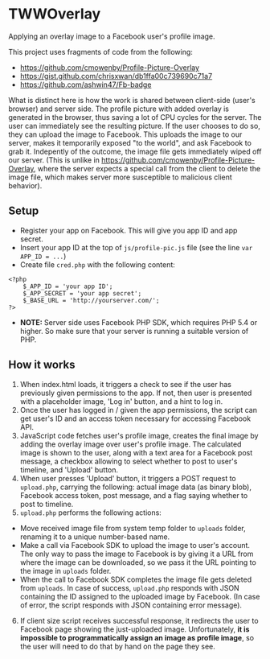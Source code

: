 # TWWOverlay
Applying an overlay image to a Facebook user's profile image.

This project uses fragments of code from the following:
- https://github.com/cmowenby/Profile-Picture-Overlay
- https://gist.github.com/chrisxwan/db1ffa00c739690c71a7
- https://github.com/ashwin47/Fb-badge

What is distinct here is how the work is shared between client-side (user's browser) and server side. The profile picture with added overlay is generated in the browser, thus saving a lot of CPU cycles for the server. The user can immediately see the resulting picture. If the user chooses to do so, they can upload the image to Facebook. This uploads the image to our server, makes it temporarily exposed "to the world", and ask Facebook to grab it. Indepently of the outcome, the image file gets immediately wiped off our server. (This is unlike in https://github.com/cmowenby/Profile-Picture-Overlay, where the server expects a special call from the client to delete the image file, which makes server more susceptible to malicious client behavior).

## Setup
- Register your app on Facebook. This will give you app ID and app secret.
- Insert your app ID at the top of `js/profile-pic.js` file (see the line `var APP_ID = ...`)
- Create file `cred.php` with the following content:
```
<?php
    $_APP_ID = 'your app ID';
    $_APP_SECRET = 'your app secret';
    $_BASE_URL = 'http://yourserver.com/';
?>
```
- **NOTE:** Server side uses Facebook PHP SDK, which requires PHP 5.4 or higher. So make sure that your server is running a suitable version of PHP.

## How it works
1. When index.html loads, it triggers a check to see if the user has previously given permissions to the app. If not, then user is presented with a placeholder image, 'Log in' button, and a hint to log in.
2. Once the user has logged in / given the app permissions, the script can get user's ID and an access token necessary for accessing Facebook API. 
3. JavaScript code fetches user's profile image, creates the final image by adding the overlay image over user's profile image. The calculated image is shown to the user, along with a text area for a Facebook post message, a checkbox allowing to select whether to post to user's timeline, and 'Upload' button.
4. When user presses 'Upload' button, it triggers a POST request to `upload.php`, carrying the following: actual image data (as binary blob), Facebook access token, post message, and a flag saying whether to post to timeline.
5. `upload.php` performs the following actions:
  - Move received image file from system temp folder to `uploads` folder, renaming it to a unique number-based name.
  - Make a call via Facebook SDK to upload the image to user's account. The only way to pass the image to Facebook is by giving it a URL from where the image can be downloaded, so we pass it the URL pointing to the image in `uploads` folder.
  - When the call to Facebook SDK completes the image file gets deleted from `uploads`. In case of success, `upload.php` responds with JSON containing the ID assigned to the uploaded image by Facebook. (In case of error, the script responds with JSON containing error message).
6. If client size script receives successful response, it redirects the user to Facebook page showing the just-uploaded image. Unfortunately, **it is impossible to programmatically assign an image as profile image**, so the user will need to do that by hand on the page they see.
